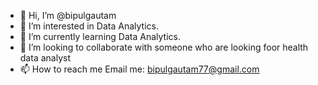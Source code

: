 - 👋 Hi, I’m @bipulgautam
- 👀 I’m interested in Data Analytics.
- 🌱 I’m currently learning Data Analytics.
- 💞️ I’m looking to collaborate with someone who are looking foor health data analyst
- 📫 How to reach me Email  me: bipulgautam77@gmail.com

<!---
bipulgautam/bipulgautam is a ✨ special ✨ repository because its `README.md` (this file) appears on your GitHub profile.
You can click the Preview link to take a look at your changes.
--->
